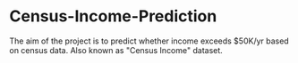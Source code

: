 # Census-Income-Prediction
The aim of the project is to predict whether income exceeds $50K/yr based on census data. Also known as "Census Income" dataset.
